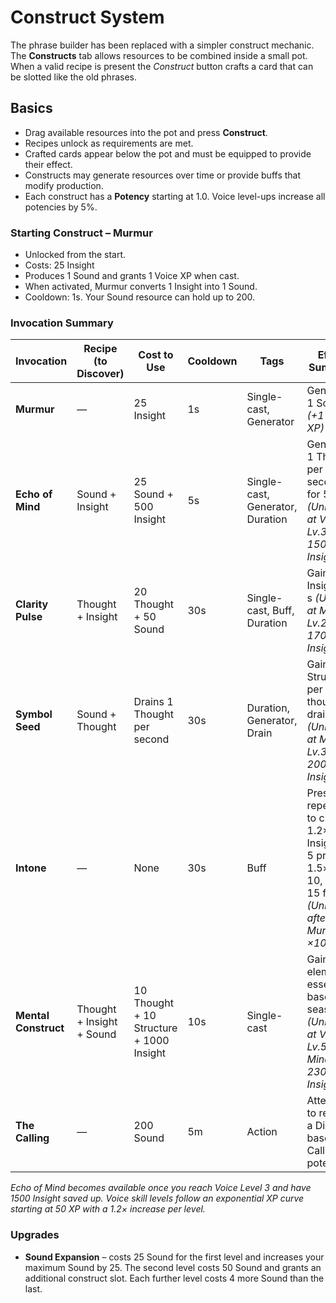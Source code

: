 # Construct System

The phrase builder has been replaced with a simpler construct mechanic. The **Constructs** tab allows resources to be combined inside a small pot. When a valid recipe is present the *Construct* button crafts a card that can be slotted like the old phrases.

## Basics

- Drag available resources into the pot and press **Construct**.
- Recipes unlock as requirements are met.
- Crafted cards appear below the pot and must be equipped to provide their effect.
- Constructs may generate resources over time or provide buffs that modify production.
- Each construct has a **Potency** starting at 1.0. Voice level-ups increase all potencies by 5%.

### Starting Construct – Murmur

- Unlocked from the start.
- Costs: 25 Insight
- Produces 1 Sound and grants 1 Voice XP when cast.
- When activated, Murmur converts 1 Insight into 1 Sound.
- Cooldown: 1s. Your Sound resource can hold up to 200.

### Invocation Summary

| Invocation           | Recipe (to Discover)      | Cost to Use                                   | Cooldown | Tags                                | Effect Summary                                        |
| -------------------- | ------------------------- | -------------------------------------------- | -------- | ----------------------------------- | ----------------------------------------------------- |
| **Murmur**           | —                         | 25 Insight                   | 1s       | Single-cast, Generator             | Generates 1 Sound *(+1 Voice XP)*                     |
| **Echo of Mind**     | Sound + Insight           | 25 Sound + 500 Insight                   | 5s       | Single-cast, Generator, Duration   | Generates 1 Thought per second for 5s *(Unlocks at Voice Lv.3, 1500 Insight)* |
| **Clarity Pulse**    | Thought + Insight         | 20 Thought + 50 Sound                   | 30s      | Single-cast, Buff, Duration        | Gain 1% Insight per s *(Unlocks at Mind Lv.2, 1700 Insight)* |
| **Symbol Seed**      | Sound + Thought           | Drains 1 Thought per second                   | 30s      | Duration, Generator, Drain         | Gain 0.1 Structure per thought drained *(Unlocks at Mind Lv.3, 2000 Insight)* |
| **Intone**           | —                         | None                                          | 30s      | Buff                               | Press repeatedly to charge; 1.2× Insight at 5 presses, 1.5× at 10, 2× at 15 for 30s *(Unlocked after Murmur ×10)* |
| **Mental Construct** | Thought + Insight + Sound | 10 Thought + 10 Structure + 1000 Insight      | 10s      | Single-cast                        | Gain 0.1 elemental essence based on season *(Unlocks at Voice Lv.5 & Mind Lv.5, 2300 Insight)* |
| **The Calling**     | —                         | 200 Sound                                    | 5m       | Action                               | Attempts to recruit a Disciple based on Calling potency |

*Echo of Mind becomes available once you reach Voice Level 3 and have 1500 Insight saved up.*
*Voice skill levels follow an exponential XP curve starting at 50 XP with a 1.2× increase per level.*

### Upgrades

- **Sound Expansion** – costs 25 Sound for the first level and increases your maximum Sound by 25. The second level costs 50 Sound and grants an additional construct slot. Each further level costs 4 more Sound than the last.
